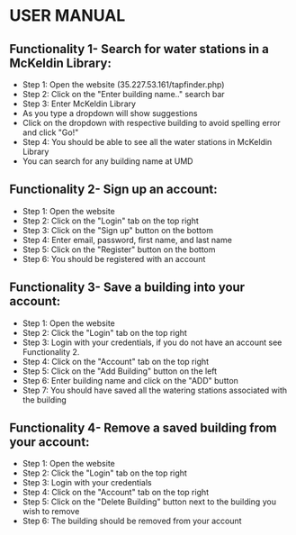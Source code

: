 # USER MANUAL


## Functionality 1- Search for water stations in a McKeldin Library:
* Step 1: Open the website (35.227.53.161/tapfinder.php)
* Step 2: Click on the "Enter building name.." search bar
* Step 3: Enter McKeldin Library
* As you type a dropdown will show suggestions
* Click on the dropdown with respective building to avoid spelling error and click "Go!"
* Step 4: You should be able to see all the water stations in McKeldin Library
* You can search for any building name at UMD

## Functionality 2- Sign up an account:
* Step 1: Open the website
* Step 2: Click on the "Login" tab on the top right
* Step 3: Click on the "Sign up" button on the bottom
* Step 4: Enter email, password, first name, and last name
* Step 5: Click on the "Register" button on the bottom
* Step 6: You should be registered with an account

## Functionality 3- Save a building into your account:
* Step 1: Open the website
* Step 2: Click the "Login" tab on the top right
* Step 3: Login with your credentials, if you do not have an account see Functionality 2.
* Step 4: Click on the "Account" tab on the top right
* Step 5: Click on the "Add Building" button on the left
* Step 6: Enter building name and click on the "ADD" button
* Step 7: You should have saved all the watering stations associated with the building

## Functionality 4- Remove a saved building from your account:
* Step 1: Open the website
* Step 2: Click the "Login" tab on the top right
* Step 3: Login with your credentials
* Step 4: Click on the "Account" tab on the top right
* Step 5: Click on the "Delete Building" button next to the building you wish to remove
* Step 6: The building should be removed from your account
